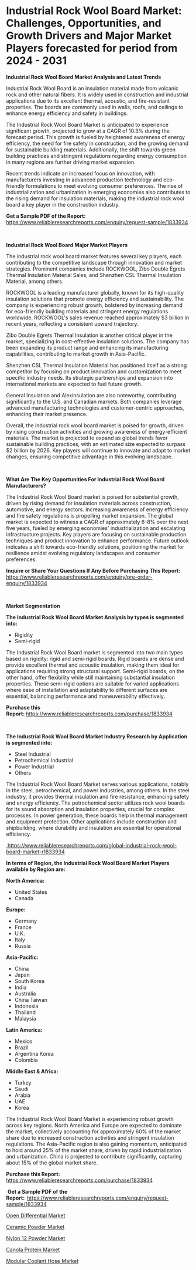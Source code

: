 <p><h1>Industrial Rock Wool Board Market: Challenges, Opportunities, and Growth Drivers and Major Market Players forecasted for period from 2024 - 2031</h1></p><p><strong>Industrial Rock Wool Board Market Analysis and Latest Trends</strong></p>
<p><p>Industrial Rock Wool Board is an insulation material made from volcanic rock and other natural fibers. It is widely used in construction and industrial applications due to its excellent thermal, acoustic, and fire-resistant properties. The boards are commonly used in walls, roofs, and ceilings to enhance energy efficiency and safety in buildings.</p><p>The Industrial Rock Wool Board Market is anticipated to experience significant growth, projected to grow at a CAGR of 10.3% during the forecast period. This growth is fueled by heightened awareness of energy efficiency, the need for fire safety in construction, and the growing demand for sustainable building materials. Additionally, the shift towards green building practices and stringent regulations regarding energy consumption in many regions are further driving market expansion. </p><p>Recent trends indicate an increased focus on innovation, with manufacturers investing in advanced production technology and eco-friendly formulations to meet evolving consumer preferences. The rise of industrialization and urbanization in emerging economies also contributes to the rising demand for insulation materials, making the industrial rock wool board a key player in the construction industry.</p></p>
<p><strong>Get a Sample PDF of the Report:&nbsp;</strong> <a href="https://www.reliableresearchreports.com/enquiry/request-sample/1833934?utm_campaign=1731&utm_medium=2&utm_source=Github&utm_content=ia&utm_term=17102024&utm_id=industrial-rock-wool-board">https://www.reliableresearchreports.com/enquiry/request-sample/1833934</a></p>
<p>&nbsp;</p>
<p><strong>Industrial Rock Wool Board Major Market Players</strong></p>
<p><p>The industrial rock wool board market features several key players, each contributing to the competitive landscape through innovation and market strategies. Prominent companies include ROCKWOOL, Zibo Double Egrets Thermal Insulation Material Sales, and Shenzhen CSL Thermal Insulation Material, among others.</p><p>ROCKWOOL is a leading manufacturer globally, known for its high-quality insulation solutions that promote energy efficiency and sustainability. The company is experiencing robust growth, bolstered by increasing demand for eco-friendly building materials and stringent energy regulations worldwide. ROCKWOOL's sales revenue reached approximately $3 billion in recent years, reflecting a consistent upward trajectory.</p><p>Zibo Double Egrets Thermal Insulation is another critical player in the market, specializing in cost-effective insulation solutions. The company has been expanding its product range and enhancing its manufacturing capabilities, contributing to market growth in Asia-Pacific.</p><p>Shenzhen CSL Thermal Insulation Material has positioned itself as a strong competitor by focusing on product innovation and customization to meet specific industry needs. Its strategic partnerships and expansion into international markets are expected to fuel future growth.</p><p>General Insulation and Alexinsulation are also noteworthy, contributing significantly to the U.S. and Canadian markets. Both companies leverage advanced manufacturing technologies and customer-centric approaches, enhancing their market presence.</p><p>Overall, the industrial rock wool board market is poised for growth, driven by rising construction activities and growing awareness of energy-efficient materials. The market is projected to expand as global trends favor sustainable building practices, with an estimated size expected to surpass $2 billion by 2026. Key players will continue to innovate and adapt to market changes, ensuring competitive advantage in this evolving landscape.</p></p>
<p>&nbsp;</p>
<p><strong>What Are The Key Opportunities For Industrial Rock Wool Board Manufacturers?</strong></p>
<p><p>The Industrial Rock Wool Board market is poised for substantial growth, driven by rising demand for insulation materials across construction, automotive, and energy sectors. Increasing awareness of energy efficiency and fire safety regulations is propelling market expansion. The global market is expected to witness a CAGR of approximately 6-8% over the next five years, fueled by emerging economies' industrialization and escalating infrastructure projects. Key players are focusing on sustainable production techniques and product innovation to enhance performance. Future outlook indicates a shift towards eco-friendly solutions, positioning the market for resilience amidst evolving regulatory landscapes and consumer preferences.</p></p>
<p><strong>Inquire or Share Your Questions If Any Before Purchasing This Report:</strong> <a href="https://www.reliableresearchreports.com/enquiry/pre-order-enquiry/1833934?utm_campaign=1731&utm_medium=2&utm_source=Github&utm_content=ia&utm_term=17102024&utm_id=industrial-rock-wool-board">https://www.reliableresearchreports.com/enquiry/pre-order-enquiry/1833934</a></p>
<p>&nbsp;</p>
<p><strong>Market Segmentation</strong></p>
<p><strong>The Industrial Rock Wool Board Market Analysis by types is segmented into:</strong></p>
<p><ul><li>Rigidity</li><li>Semi-rigid</li></ul></p>
<p><p>The Industrial Rock Wool Board market is segmented into two main types based on rigidity: rigid and semi-rigid boards. Rigid boards are dense and provide excellent thermal and acoustic insulation, making them ideal for applications requiring strong structural support. Semi-rigid boards, on the other hand, offer flexibility while still maintaining substantial insulation properties. These semi-rigid options are suitable for varied applications where ease of installation and adaptability to different surfaces are essential, balancing performance and maneuverability effectively.</p></p>
<p><strong>Purchase this Report:&nbsp;</strong><a href="https://www.reliableresearchreports.com/purchase/1833934?utm_campaign=1731&utm_medium=2&utm_source=Github&utm_content=ia&utm_term=17102024&utm_id=industrial-rock-wool-board">https://www.reliableresearchreports.com/purchase/1833934</a></p>
<p>&nbsp;</p>
<p><strong>The Industrial Rock Wool Board Market Industry Research by Application is segmented into:</strong></p>
<p><ul><li>Steel Industrial</li><li>Petrochemical Industrial</li><li>Power Industrial</li><li>Others</li></ul></p>
<p><p>The Industrial Rock Wool Board Market serves various applications, notably in the steel, petrochemical, and power industries, among others. In the steel industry, it provides thermal insulation and fire resistance, enhancing safety and energy efficiency. The petrochemical sector utilizes rock wool boards for its sound absorption and insulation properties, crucial for complex processes. In power generation, these boards help in thermal management and equipment protection. Other applications include construction and shipbuilding, where durability and insulation are essential for operational efficiency.</p></p>
<p><a href="https://www.reliableresearchreports.com/global-industrial-rock-wool-board-market-r1833934?utm_campaign=1731&utm_medium=2&utm_source=Github&utm_content=ia&utm_term=17102024&utm_id=industrial-rock-wool-board">&nbsp;https://www.reliableresearchreports.com/global-industrial-rock-wool-board-market-r1833934</a></p>
<p><strong>In terms of Region, the Industrial Rock Wool Board Market Players available by Region are:</strong></p>
<p>
    <p> <strong> North America: </strong>
        <ul>
            <li>United States</li>
            <li>Canada</li>
        </ul>
        </p> 
    <p> <strong> Europe: </strong>
        <ul>
            <li>Germany</li>
            <li>France</li>
            <li>U.K.</li>
            <li>Italy</li>
            <li>Russia</li>
        </ul>
        </p> 
    <p> <strong> Asia-Pacific: </strong>
        <ul>
            <li>China</li>
            <li>Japan</li>
            <li>South Korea</li>
            <li>India</li>
            <li>Australia</li>
            <li>China Taiwan</li>
            <li>Indonesia</li>
            <li>Thailand</li>
            <li>Malaysia</li>
        </ul>
        </p> 
    <p> <strong> Latin America: </strong>
        <ul>
            <li>Mexico</li>
            <li>Brazil</li>
            <li>Argentina Korea</li>
            <li>Colombia</li>
        </ul>
        </p> 
    <p> <strong> Middle East & Africa: </strong>
        <ul>
            <li>Turkey</li>
            <li>Saudi</li>
            <li>Arabia</li>
            <li>UAE</li>
            <li>Korea</li>
        </ul>
    </p>
    </p>
<p><p>The Industrial Rock Wool Board Market is experiencing robust growth across key regions. North America and Europe are expected to dominate the market, collectively accounting for approximately 60% of the market share due to increased construction activities and stringent insulation regulations. The Asia-Pacific region is also gaining momentum, anticipated to hold around 25% of the market share, driven by rapid industrialization and urbanization. China is projected to contribute significantly, capturing about 15% of the global market share.</p></p>
<p><strong>Purchase this Report: </strong><a href="https://www.reliableresearchreports.com/purchase/1833934?utm_campaign=1731&utm_medium=2&utm_source=Github&utm_content=ia&utm_term=17102024&utm_id=industrial-rock-wool-board">https://www.reliableresearchreports.com/purchase/1833934</a></p>
<p>&nbsp;<strong>Get a Sample PDF of the Report:&nbsp;&nbsp;</strong><a href="https://www.reliableresearchreports.com/enquiry/request-sample/1833934?utm_campaign=1731&utm_medium=2&utm_source=Github&utm_content=ia&utm_term=17102024&utm_id=industrial-rock-wool-board">https://www.reliableresearchreports.com/enquiry/request-sample/1833934</a></p>
<p><strong></strong></p>
<p><p><a href="https://www.linkedin.com/pulse/insights-open-differential-market-size-which-expanding-145-2nmyf?utm_campaign=1731&utm_medium=2&utm_source=Github&utm_content=ia&utm_term=17102024&utm_id=industrial-rock-wool-board">Open Differential Market</a></p><p><a href="https://www.linkedin.com/pulse/global-ceramic-powder-market-pulse-trends-growth-analysis-2024-xvwtc?utm_campaign=1731&utm_medium=2&utm_source=Github&utm_content=ia&utm_term=17102024&utm_id=industrial-rock-wool-board">Ceramic Powder Market</a></p><p><a href="https://www.linkedin.com/pulse/navigating-global-nylon-12-powder-market-landscape-trends-wqlrc?utm_campaign=1731&utm_medium=2&utm_source=Github&utm_content=ia&utm_term=17102024&utm_id=industrial-rock-wool-board">Nylon 12 Powder Market</a></p><p><a href="https://www.linkedin.com/pulse/analyzing-global-canola-protein-market-growth-prospects-zuxec?utm_campaign=1731&utm_medium=2&utm_source=Github&utm_content=ia&utm_term=17102024&utm_id=industrial-rock-wool-board">Canola Protein Market</a></p><p><a href="https://www.linkedin.com/pulse/modular-coolant-hose-market2024-2031-industry-insights-investment-6rdif?utm_campaign=1731&utm_medium=2&utm_source=Github&utm_content=ia&utm_term=17102024&utm_id=industrial-rock-wool-board">Modular Coolant Hose Market</a></p></p>